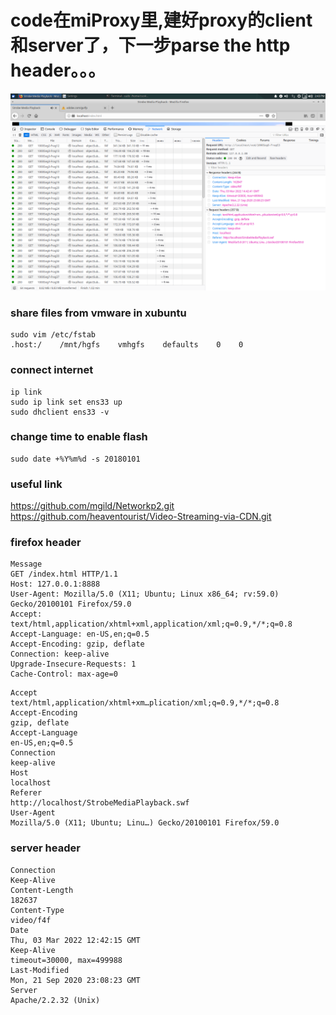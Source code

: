 # code在miProxy里,建好proxy的client和server了，下一步parse the http header。。。

<img src="ss.png" title="firefox" alt=""/>  

### share files from vmware in xubuntu 
```
sudo vim /etc/fstab
.host:/    /mnt/hgfs    vmhgfs    defaults    0    0
```

### connect internet
``` 
ip link
sudo ip link set ens33 up
sudo dhclient ens33 -v
```

### change time to enable flash
```
sudo date +%Y%m%d -s 20180101
```

### useful link
https://github.com/mgild/Networkp2.git  
https://github.com/heaventourist/Video-Streaming-via-CDN.git

### firefox header
```
Message 
GET /index.html HTTP/1.1
Host: 127.0.0.1:8888
User-Agent: Mozilla/5.0 (X11; Ubuntu; Linux x86_64; rv:59.0) Gecko/20100101 Firefox/59.0
Accept: text/html,application/xhtml+xml,application/xml;q=0.9,*/*;q=0.8
Accept-Language: en-US,en;q=0.5
Accept-Encoding: gzip, deflate
Connection: keep-alive
Upgrade-Insecure-Requests: 1
Cache-Control: max-age=0
```
```
Accept	
text/html,application/xhtml+xm…plication/xml;q=0.9,*/*;q=0.8
Accept-Encoding	
gzip, deflate
Accept-Language	
en-US,en;q=0.5
Connection	
keep-alive
Host	
localhost
Referer	
http://localhost/StrobeMediaPlayback.swf
User-Agent	
Mozilla/5.0 (X11; Ubuntu; Linu…) Gecko/20100101 Firefox/59.0
```

### server header
```
Connection	
Keep-Alive
Content-Length	
182637
Content-Type	
video/f4f
Date	
Thu, 03 Mar 2022 12:42:15 GMT
Keep-Alive	
timeout=30000, max=499988
Last-Modified	
Mon, 21 Sep 2020 23:08:23 GMT
Server	
Apache/2.2.32 (Unix)
```


